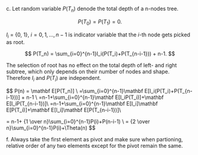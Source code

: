 c.
Let random variable $P(T_n)$ denode the total depth of a n-nodes tree. 

$$
P(T_0) = P(T_1) = 0.
$$

$I_i$ = {0, 1}, $i=0,1,...,n-1$ is indicator variable that the $i$-th node gets picked as root.

$$
P(T_n) = \sum_{i=0}^{n-1}I_i(P(T_i)+P(T_{n-i-1})) + n-1.
$$

The selection of root has no effect on the total depth of left- and right subtree, which only depends on their number of nodes and shape. Therefore $I_i$ and $P(T_i)$ are independent.

$$
P(n) = \mathbf E[P(T_n)] \\
=\sum_{i=0}^{n-1}\mathbf E[I_i(P(T_i)+P(T_{n-i-1}))] + n-1 \\
=n-1+\sum_{i=0}^{n-1}\mathbf E[I_iP(T_i)]+\mathbf E[I_iP(T_{n-i-1})]\\
=n-1+\sum_{i=0}^{n-1}\mathbf E[I_i]\mathbf E[P(T_i)]+\mathbf E[I_i]\mathbf E[P(T_{n-i-1})]\\

= n-1+ {1 \over n}\sum_{i=0}^{n-1}P(i)+P(n-i-1)
\\
= {2 \over n}\sum_{i=0}^{n-1}P(i)+\Theta(n)
$$

f. Always take the first element as pivot and make sure when partioning, relative order of any two elements except for the pivot remain the same.